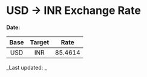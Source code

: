 # USD → INR Exchange Rate

**Date:** 

| Base | Target | Rate  |
|:----:|:------:|:-----:|
| USD  | INR    | 85.4614 |

_Last updated: _